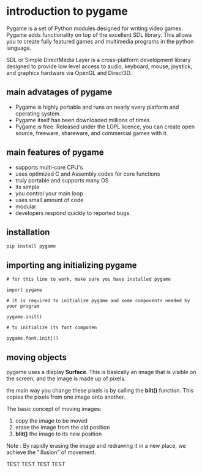 # introduction to pygame

Pygame is a set of Python modules designed for writing video games. Pygame adds functionality on top of the excellent SDL library. This allows you to create fully featured games and multimedia programs in the python language.

SDL or Simple DirectMedia Layer is a cross-platform development library designed to provide low level access to audio, keyboard, mouse, joystick, and graphics hardware via OpenGL and Direct3D.

## main advatages of pygame
- Pygame is highly portable and runs on nearly every platform and operating system.
- Pygame itself has been downloaded millions of times.
- Pygame is free. Released under the LGPL licence, you can create open source, freeware, shareware, and commercial games with it. 

## main features of pygame
- supports multi-core CPU's
- uses optimized C and Assembly codes for core functions 
- truly portable and supports many OS
- its simple
- you control your main loop
- uses small amount of code
- modular
- developers respond quickly to reported bugs.

## installation
```
pip install pygame
```
## importing ang initializing pygame

```
# for this line to work, make sure you have installed pygame

import pygame
```

```
# it is required to initialize pygame and some components needed by your program

pygame.init()

# to initialize its font componen

pygame.font.init|()
```

## moving objects

pygame uses a display __Surface__. This is basically an image that is visible on the screen, and the image is made up of pixels. 

the main way you change these pixels is by calling the __blit()__ function. This copies the pixels from one image onto another.

The basic concept of moving images:
1. copy the image to be moved
2. erase the image from the old position
3. __blit()__ the image to its new position

Note : By rapidly erasing the image and redrawing it in a new place, we achieve the "illusion" of movement.


TEST TEST TEST TEST 

